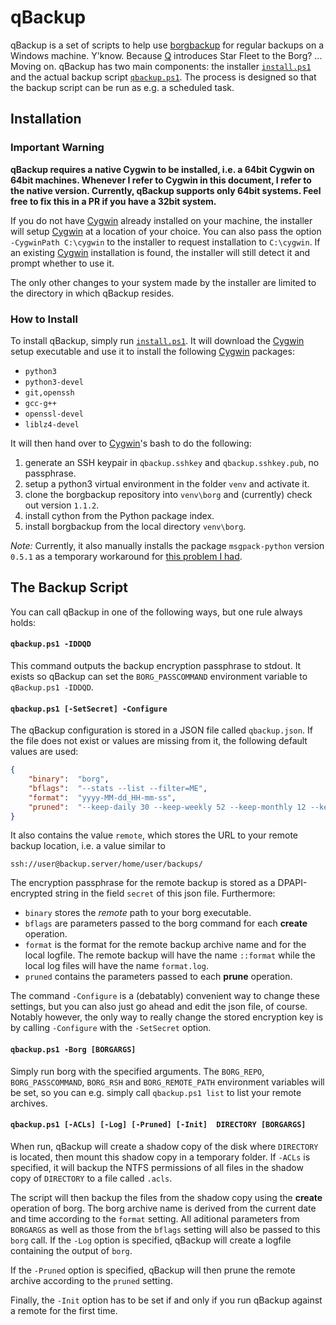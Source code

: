 # qBackup

qBackup is a set of scripts to help use [borgbackup] for regular backups on a Windows machine. Y'know. Because [Q] introduces Star Fleet to the Borg? ... Moving on. qBackup has two main components: the installer [`install.ps1`](install.ps1) and the actual backup script [`qbackup.ps1`](qbackup.ps1). The process is designed so that the backup script can be run as e.g. a scheduled task.

## Installation

### Important Warning 
**qBackup requires a native Cygwin to be installed, i.e. a 64bit Cygwin on 64bit machines. Whenever I refer to Cygwin in this document, I refer to the native version. Currently, qBackup supports only 64bit systems. Feel free to fix this in a PR if you have a 32bit system.**

If you do not have [Cygwin] already installed on your machine, the installer will setup [Cygwin] at a location of your choice. You can also pass the option `-CygwinPath C:\cygwin` to the installer to request installation to `C:\cygwin`. If an existing [Cygwin] installation is found, the installer will still detect it and prompt whether to use it. 

The only other changes to your system made by the installer are limited to the directory in which qBackup resides.

### How to Install
To install qBackup, simply run [`install.ps1`](install.ps1). It will download the [Cygwin] setup executable and use it to install the following [Cygwin] packages:

  - `python3`
  - `python3-devel`
  - `git,openssh`
  - `gcc-g++`
  - `openssl-devel`
  - `liblz4-devel`

It will then hand over to [Cygwin]'s bash to do the following:

  1. generate an SSH keypair in `qbackup.sshkey` and `qbackup.sshkey.pub`, no passphrase.
  2. setup a python3 virtual environment in the folder `venv` and activate it.
  3. clone the borgbackup repository into `venv\borg` and (currently) check out version `1.1.2`.
  4. install cython from the Python package index.
  5. install borgbackup from the local directory `venv\borg`.

*Note:* Currently, it also manually installs the package `msgpack-python` version `0.5.1` as a temporary workaround for [this problem I had](https://github.com/borgbackup/borg/issues/3597).

## The Backup Script

You can call qBackup in one of the following ways, but one rule always holds:

#### `qbackup.ps1 -IDDQD` 
This command outputs the backup encryption passphrase to stdout. It exists so qBackup can set the `BORG_PASSCOMMAND` environment variable to `qBackup.ps1 -IDDQD`. 

#### `qbackup.ps1 [-SetSecret] -Configure` 
The qBackup configuration is stored in a JSON file called `qbackup.json`. If the file does not exist or values are missing from it, the following default values are used:
```json
{
    "binary":  "borg",
    "bflags":  "--stats --list --filter=ME",
    "format":  "yyyy-MM-dd_HH-mm-ss",
    "pruned":  "--keep-daily 30 --keep-weekly 52 --keep-monthly 12 --keep-yearly 20"
}
```
It also contains the value `remote`, which stores the URL to your remote backup location, i.e. a value similar to
```
ssh://user@backup.server/home/user/backups/
```
The encryption passphrase for the remote backup is stored as a DPAPI-encrypted string in the field `secret` of this json file. Furthermore:
- `binary` stores the *remote* path to your borg executable.
- `bflags` are parameters passed to the borg command for each **create** operation.
- `format` is the format for the remote backup archive name and for the local logfile. The remote backup will have the name `::format` while the local log files will have the name `format.log`.
- `pruned` contains the parameters passed to each **prune** operation.

The command `-Configure` is a (debatably) convenient way to change these settings, but you can also just go ahead and edit the json file, of course. Notably however, the only way to really change the stored encryption key is by calling `-Configure` with the `-SetSecret` option.

#### `qbackup.ps1 -Borg [BORGARGS]` 

Simply run borg with the specified arguments. The `BORG_REPO`, `BORG_PASSCOMMAND`, `BORG_RSH` and `BORG_REMOTE_PATH` environment variables will be set, so you can e.g. simply call `qbackup.ps1 list` to list your remote archives.

#### `qbackup.ps1 [-ACLs] [-Log] [-Pruned] [-Init]  DIRECTORY [BORGARGS]`

When run, qBackup will create a shadow copy of the disk where `DIRECTORY` is located, then mount this shadow copy in a temporary folder. If `-ACLs` is specified, it will backup the NTFS permissions of all files in the shadow copy of `DIRECTORY` to a file called `.acls`. 

The script will then backup the files from the shadow copy using the **create** operation of borg. The borg archive name  is derived from the current date and time according to the `format` setting. All aditional parameters from `BORGARGS` as well as those from the `bflags` setting will also be passed to this `borg` call. If the `-Log` option is specified, qBackup will create a logfile containing the output of `borg`. 

If the `-Pruned` option is specified, qBackup will then prune the remote archive according to the `pruned` setting. 

Finally, the `-Init` option has to be set if and only if you run qBackup against a remote for the first time.


[borgbackup]: https://github.com/borgbackup
[Cygwin]: https://www.cygwin.com/
[Q]: https://en.wikipedia.org/wiki/Q_(Star_Trek)